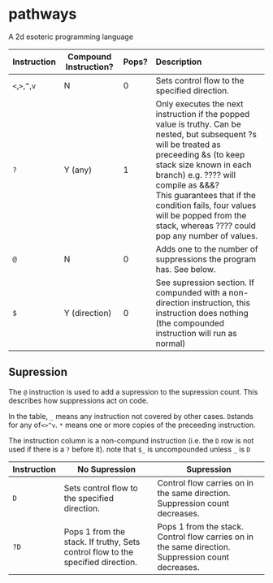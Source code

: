 # pathways

A 2d esoteric programming language


| Instruction     | Compound Instruction? | Pops? | Description                                                                                                                                                                                                                                                                                                                                             |
| ----------------- | ----------------------- | ------- | :-------------------------------------------------------------------------------------------------------------------------------------------------------------------------------------------------------------------------------------------------------------------------------------------------------------------------------------------------------- |
| `<`,`>`,`^`,`v` | N                     | 0     | Sets control flow to the specified direction.                                                                                                                                                                                                                                                                                                           |
| `?`             | Y (any)               | 1     | Only executes the next instruction if the popped value is truthy. Can be nested, but subsequent ?s will be treated as preceeding &s (to keep stack size known in each branch) e.g. ???? will compile as &&&?<br /> This guarantees that if the condition fails, four values will be popped from the stack, whereas ???? could pop any number of values. |
| `@`             | N                     | 0     | Adds one to the number of suppressions the program has. See below.                                                                                                                                                                                                                                                                                      |
| `$`             | Y (direction)         | 0     | See supression section. If compunded with a non-direction instruction, this instruction does nothing (the compounded instruction will run as normal)                                                                                                                                                                                                    |

## Supression


The `@` instruction is used to add a supression to the supression count. This describes how suppressions act on code.

In the table, `_` means any instruction not covered by other cases. `D`stands for any of`<>^v`. `*` means one or more copies of the preceeding instruction.

The instruction column is a non-compund instruction (i.e. the `D` row is not used if there is a `?` before it). note that `$_` is uncompounded unless `_` is `D`


| Instruction | No Supression                                                                   | Supression                                                                                         |
| ------------- | --------------------------------------------------------------------------------- | ---------------------------------------------------------------------------------------------------- |
| `D`         | Sets control flow to the specified direction.                                   | Control flow carries on in the same direction. Suppression count decreases.                        |
| `?D`        | Pops 1 from the stack. If truthy, Sets control flow to the specified direction. | Pops 1 from the stack. Control flow carries on in the same direction. Suppression count decreases. |
